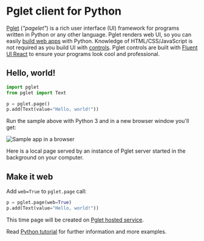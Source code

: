 # Pglet client for Python

[Pglet](https://pglet.io) (*"pagelet"*) is a rich user interface (UI) framework for programs written in Python or any other language. 
Pglet renders web UI, so you can easily [build web apps](https://pglet.io/docs/quickstart) with Python.
Knowledge of HTML/CSS/JavaScript is not required as you build UI with [controls](https://pglet.io/docs/reference/controls). Pglet controls are built with [Fluent UI React](https://developer.microsoft.com/en-us/fluentui#/controls/web) to ensure your programs look cool and professional.

## Hello, world!

```python
import pglet
from pglet import Text

p = pglet.page()
p.add(Text(value="Hello, world!"))
```

Run the sample above with Python 3 and in a new browser window you'll get:

![Sample app in a browser](https://pglet.io/img/docs/quickstart-hello-world.png "Sample app in a browser")

Here is a local page served by an instance of Pglet server started in the background on your computer.

## Make it web

Add `web=True` to `pglet.page` call:

```python
p = pglet.page(web=True)
p.add(Text(value="Hello, world!"))
```

This time page will be created on [Pglet hosted service](https://pglet.io/docs/pglet-service).

Read [Python tutorial](https://pglet.io/docs/tutorials/python) for further information and more examples.